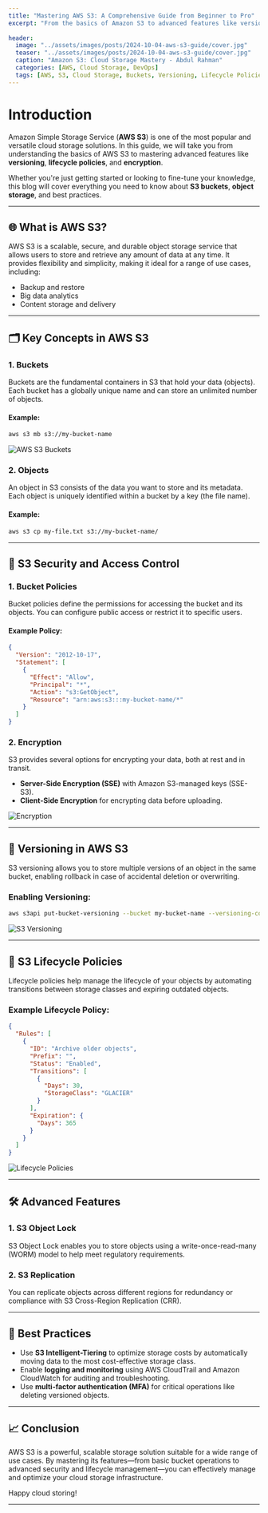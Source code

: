 ```yaml
---
title: "Mastering AWS S3: A Comprehensive Guide from Beginner to Pro"
excerpt: "From the basics of Amazon S3 to advanced features like versioning and lifecycle policies, this guide covers it all."
 
header:
  image: "../assets/images/posts/2024-10-04-aws-s3-guide/cover.jpg"
  teaser: "../assets/images/posts/2024-10-04-aws-s3-guide/cover.jpg"
  caption: "Amazon S3: Cloud Storage Mastery - Abdul Rahman"
  categories: [AWS, Cloud Storage, DevOps]
  tags: [AWS, S3, Cloud Storage, Buckets, Versioning, Lifecycle Policies, Encryption]
---
```


# Introduction

Amazon Simple Storage Service (**AWS S3**) is one of the most popular and versatile cloud storage solutions. In this guide, we will take you from understanding the basics of AWS S3 to mastering advanced features like **versioning**, **lifecycle policies**, and **encryption**.

Whether you're just getting started or looking to fine-tune your knowledge, this blog will cover everything you need to know about **S3 buckets**, **object storage**, and best practices.

---

## 🌐 What is AWS S3?

AWS S3 is a scalable, secure, and durable object storage service that allows users to store and retrieve any amount of data at any time. It provides flexibility and simplicity, making it ideal for a range of use cases, including:

- Backup and restore
- Big data analytics
- Content storage and delivery

---

## 🗂️ Key Concepts in AWS S3

### 1. **Buckets**

Buckets are the fundamental containers in S3 that hold your data (objects). Each bucket has a globally unique name and can store an unlimited number of objects.

#### Example:
```bash
aws s3 mb s3://my-bucket-name
```

![AWS S3 Buckets](../assets/images/posts/2024-10-04-aws-s3-guide/1.jpg)

### 2. **Objects**

An object in S3 consists of the data you want to store and its metadata. Each object is uniquely identified within a bucket by a key (the file name).

#### Example:
```bash
aws s3 cp my-file.txt s3://my-bucket-name/
```

---

## 🔐 S3 Security and Access Control

### 1. **Bucket Policies**

Bucket policies define the permissions for accessing the bucket and its objects. You can configure public access or restrict it to specific users.

#### Example Policy:
```json
{
  "Version": "2012-10-17",
  "Statement": [
    {
      "Effect": "Allow",
      "Principal": "*",
      "Action": "s3:GetObject",
      "Resource": "arn:aws:s3:::my-bucket-name/*"
    }
  ]
}
```

### 2. **Encryption**

S3 provides several options for encrypting your data, both at rest and in transit.

- **Server-Side Encryption (SSE)** with Amazon S3-managed keys (SSE-S3).
- **Client-Side Encryption** for encrypting data before uploading.

![Encryption](../assets/images/posts/2024-10-04-aws-s3-guide/2.png)

---

## 📜 Versioning in AWS S3

S3 versioning allows you to store multiple versions of an object in the same bucket, enabling rollback in case of accidental deletion or overwriting.

### Enabling Versioning:
```bash
aws s3api put-bucket-versioning --bucket my-bucket-name --versioning-configuration Status=Enabled
```

![S3 Versioning](../assets/images/posts/2024-10-04-aws-s3-guide/3.png)

---

## 🔄 S3 Lifecycle Policies

Lifecycle policies help manage the lifecycle of your objects by automating transitions between storage classes and expiring outdated objects.

### Example Lifecycle Policy:
```json
{
  "Rules": [
    {
      "ID": "Archive older objects",
      "Prefix": "",
      "Status": "Enabled",
      "Transitions": [
        {
          "Days": 30,
          "StorageClass": "GLACIER"
        }
      ],
      "Expiration": {
        "Days": 365
      }
    }
  ]
}
```

![Lifecycle Policies](../assets/images/posts/2024-10-04-aws-s3-guide/4.jpg)

---

## 🛠️ Advanced Features

### 1. **S3 Object Lock**
S3 Object Lock enables you to store objects using a write-once-read-many (WORM) model to help meet regulatory requirements.

### 2. **S3 Replication**
You can replicate objects across different regions for redundancy or compliance with S3 Cross-Region Replication (CRR).

---

## 🚀 Best Practices

- Use **S3 Intelligent-Tiering** to optimize storage costs by automatically moving data to the most cost-effective storage class.
- Enable **logging and monitoring** using AWS CloudTrail and Amazon CloudWatch for auditing and troubleshooting.
- Use **multi-factor authentication (MFA)** for critical operations like deleting versioned objects.

---

## 📈 Conclusion

AWS S3 is a powerful, scalable storage solution suitable for a wide range of use cases. By mastering its features—from basic bucket operations to advanced security and lifecycle management—you can effectively manage and optimize your cloud storage infrastructure.

Happy cloud storing!

---
